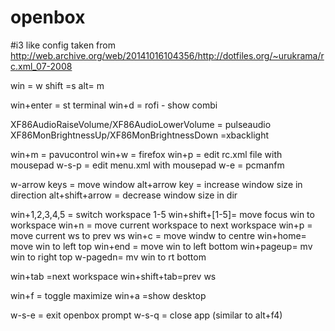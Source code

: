 # openbox
#i3 like config 
taken from http://web.archive.org/web/20141016104356/http://dotfiles.org/~urukrama/rc.xml_07-2008
 
 
 win = w
 shift =s
 alt= m
 
 
 
win+enter = st terminal 
win+d = rofi - show  combi

XF86AudioRaiseVolume/XF86AudioLowerVolume = pulseaudio
XF86MonBrightnessUp/XF86MonBrightnessDown  =xbacklight 



win+m = pavucontrol
win+w = firefox
win+p = edit rc.xml file with mousepad 
w-s-p = edit menu.xml with mousepad
w-e = pcmanfm


w-arrow keys = move window 
alt+arrow key = increase window size in direction
alt+shift+arrow = decrease window size in dir 

win+1,2,3,4,5 = switch workspace 1-5
win+shift+[1-5]= move focus win to workspace 
win+n = move current workspace to next workspace
win+p = move current ws to prev ws 
win+c = move windw to centre 
win+home= move win  to left top
win+end = move win  to left bottom 
win+pageup= mv win to right top
w-pagedn= mv win to rt bottom

win+tab =next workspace
win+shift+tab=prev ws

win+f = toggle maximize 
win+a =show desktop

w-s-e = exit  openbox prompt 
w-s-q = close app (similar to alt+f4)



